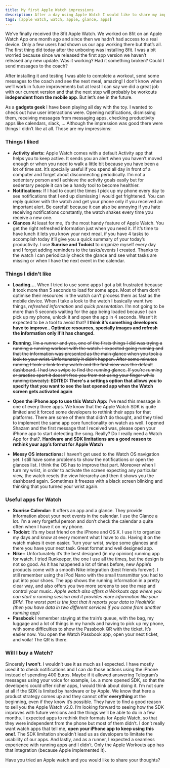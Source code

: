 ```yaml
---
title: My first Apple Watch impressions
description: After a day using Apple Watch I would like to share my impressions with the new Apple toy and why I wouldn’t buy the first version
tags: [apple watch, watch, apple, glance, apps]
---
```


We’ve finally received the 8fit Apple Watch. We worked on 8fit on an Apple Watch App one month ago and since then we hadn’t had access to a real device. Only a few users had shown us our app working there but that’s all. The first thing did today after the unboxing was installing 8fit. I was a bit worried because since we released the first app version we haven’t released any new update. Was it working? Had it something broken? Could I send messages to the coach?

After installing it and testing I was able to complete a workout, send some messages to the coach and see the next meal, amazing! I don’t know when we’ll work in future improvements but at least I can say we did a great job with our current version and that the next step will probably be workouts **independent from the mobile app**. But let’s see in the future.

As a **gadgets geek** I have been playing all day with the toy. I wanted to check out how user interactions were. Opening notifications, dismissing them, receiving messages from messaging apps, checking productivity apps like calendars, slack, … Although the impression was good there were things I didn’t like at all. Those are my impressions:

### Things I liked

- **Activity alerts:** Apple Watch comes with a default Activity app that helps you to keep active. It sends you an alert when you haven’t moved enough or when you need to walk a little bit because you have been a lot of time sat. It’s specially useful if you spend all day in front of a computer and forget about disconnecting periodically. I’m not a sedentary person and I achieve the activity goals easily but for sedentary people it can be a handy tool to become healthier.
- **Notifications**: If I had to count the times I pick up my phone every day to see notifications that I end up dismissing I would get frightened. You can reply quicker with the watch and get your phone only if you received an important alert. Be careful! because it can also be annoying if you hate receiving notifications constantly, the watch shakes every time you receive a new one.
- **Glances** At least for me, it’s the most handy feature of Apple Watch. You get the right refreshed information just when you need it. If it’s time to have lunch it lets you know your next meal, if you have 4 tasks to accomplish today it’ll give you a quick summary of your today’s productivity. I use **Sunrise and Todoist** to organize myself every day and I forget adding reminders to the tasks/events I created. Thanks to the watch I can periodically check the glance and see what tasks are missing or when I have the next event in the calendar.

### Things I didn’t like

- **Loading…**. When I tried to use some apps I got a bit frustrated because it took more than 5 seconds to load for some apps. Most of them don’t optimise their resources in the watch can’t process them as fast as the mobile device. When I take a look to the watch I basically want two things, _refreshed information_ and _quick presentation_. I’m not going to be more than 5 seconds waiting for the app being loaded because I can pick up my phone, unlock it and open the app in 4 seconds. Wasn’t it expected to be a tool to avoid that? **I think it’s something developers have to improve.. Optimize resources, specially images and refresh the information only if it has changed.**
- **Running**. ~~I’m a runner and yes, one of the firsts things I did was trying a running a running workout with the watch. I expected going running and that the information was presented as the main glance when you took a look to your wrist. Unfortunately it didn’t happen. After some minutes running I took a look to my watch and the first view was the default dashboard. I had two swipe to find the running glance. If you’re running or practise sport it doesn’t free you from not using your finger while running (sweaty).~~
  **EDITED: There's a settings option that allows you to specify that you want to see the last opened app when the Watch screen gets activated again**

- **Open the iPhone app to use this Watch App:** I’ve read this message in one of every three apps. We know that the Apple Watch SDK is quite limited and it forced some developers to rethink their apps for that platforms. There are some of them that didn’t do thought, and they tried to implement the same app core functionality on watch as well. I opened Shazam and the first message that I received was, please open your iPhone app to start detecting the song. Really? Do I really need a Watch App for that?. **Hardware and SDK limitations are a good reason to rethink your app’s format for Apple Watch**
- **Messy OS interactions:** I haven’t get used to the Watch OS navigation yet. I still have some problems to show the notifications or open the glances list. I think the OS has to improve that part. Moreover when I turn my wrist, in order to activate the screen expecting any particular view, the watch resets the view hierarchy and then it shows you the dashboard again. Sometimes it freezes with a black screen blinking and thinking that you turned your wrist again.

### Useful apps for Watch

- **Sunrise Calendar:** It offers an app and a glance. They provide information about your next events in the calendar. I use the Glance a lot. I’m a very forgetful person and don’t check the calendar a quite often when I have it on my phone.
- **Todoist**: It’s my best friend on the iPhone and OS X. I use it to organize my days and know at every moment what I have to do. Having it on the watch makes it even easier. Turn your wrist, swipe some glances and there you have your next task. Great format and well designed app.
- **Nike+** Unfortunately it’s the best designed (in my opinion) running app for watch. I tried Runkeeper, the one I use all the times, but the design is not so good. As it has happened a lot of times before, new Apple’s products come with a smooth Nike integration (best friends forever). I still remember using the iPod Nano with the small transmitter you had to put into your shoes. The app shows the running information in a pretty clear way, and also offers you two more screens to see the map and control your music. _Apple watch also offers a Workouts app where you can start a running session and it provides more information like your BPM. The worst part is the fact that it reports your data to HealthKit (then you have data in two different services if you came from another running app)_
- **Passbook** I remember staying at the train’s queue, with the bag, my luggage and a lot of things in my hands and having to pick up my phone, with some difficulties to show the Passbook QR with the ticket. It’s easier now. You open the Watch Passbook app, open your next ticket, and voila! The QR is there.

### Will I buy a Watch?

Sincerely **I won’t**. I wouldn’t use it as much as I expected. I have mostly used it to check notifications and I can do those actions using the iPhone instead of spending 400 Euros. Maybe if it allowed answering Telegram’s messages using your voice for example, i.e. a more opened SDK, so that the developers could offer richer apps, I would think about doing it.
I’m not sure at all if the SDK is limited by hardware or by Apple. We know that here a product strategy comes up and they cannot offer **everything** at the beginning, even if they know it’s possible. They have to find a good reason to sell you the Apple Watch v2.0. I’m looking forward to seeing how the SDK improves with future versions and the things we’ll be able to do in a few months.
I expected apps to rethink their formats for Apple Watch, so that they were independent from the phone but most of them didn’t. I don’t really want watch apps that tell me, **open your iPhone app to keep using this one!**. The SDK limitation shouldn’t lead us as developers to limitate the usability of our apps.
And lastly, and as a runner, I expected a seamless experience with running apps and I didn’t. Only the Apple Workouts app has that integration (because Apple implemented it).

Have you tried an Apple watch and you would like to share your thoughts?

[image-2]: https://cdn.macrumors.com/article-new/2015/05/Todoist-Apple-Watch.jpg?retina 'Todoist Apple Watch App'

